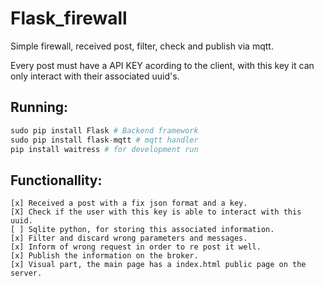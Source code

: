 # Flask_firewall
Simple firewall, received post, filter, check and publish via mqtt.

Every post must have a API KEY acording to the client, with this key it can only interact with their associated uuid's.

## Running:
 ```python
sudo pip install Flask # Backend framework
sudo pip install flask-mqtt # mqtt handler
pip install waitress # for development run
```

## Functionallity:
    [x] Received a post with a fix json format and a key.
    [X] Check if the user with this key is able to interact with this uuid.
    [ ] Sqlite python, for storing this associated information. 
    [x] Filter and discard wrong parameters and messages.
    [x] Inform of wrong request in order to re post it well.
    [x] Publish the information on the broker.
    [x] Visual part, the main page has a index.html public page on the server.
